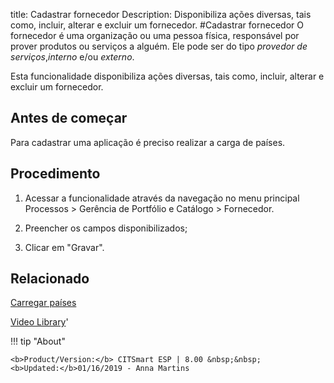 title: Cadastrar fornecedor
Description: Disponibiliza ações diversas, tais como, incluir, alterar e excluir um fornecedor.
#Cadastrar fornecedor
O fornecedor é uma organização ou uma pessoa física, responsável por prover
produtos ou serviços a alguém. Ele pode ser do tipo *provedor de
serviços*,*interno* e/ou *externo*.

Esta funcionalidade disponibiliza ações diversas, tais como, incluir, alterar e
excluir um fornecedor.

Antes de começar
--------------------

Para cadastrar uma aplicação é preciso realizar a carga de países.

Procedimento
----------------

1.  Acessar a funcionalidade através da navegação no menu principal Processos \>
    Gerência de Portfólio e Catálogo \> Fornecedor.

2.  Preencher os campos disponibilizados;

3.  Clicar em "Gravar".

Relacionado
-------

[Carregar países](/pt-br/citsmart-esp-8/platform-administration/region-and-language/load-countries.html)


<i class='fa fa-youtube-play  fa-2x' style='color:#97ce17;vertical-align: middle;'> </i> [Video Library](https://www.youtube.com/playlist?list=PLB5qK2uzf2RPUBXWp7r7A0YUQY07qkSrO)'

!!! tip "About"

    <b>Product/Version:</b> CITSmart ESP | 8.00 &nbsp;&nbsp;
    <b>Updated:</b>01/16/2019 - Anna Martins
